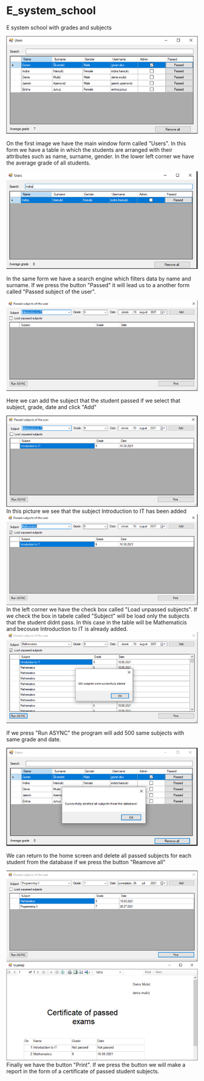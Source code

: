 # E_system_school
E system school with grades and subjects

<img src="images/main.PNG" width="">

On the first image we have the main window form called "Users". In this form we have a table in which the students are arranged with their attributes such as name, surname, gender. In the lower left corner we have  the average grade of all students.

<img src="images/1.1.PNG" width="">

In the same form we have a search engine which filters data by name and surname. If we press the button "Passed" it will lead us to a another form called "Passed subject of the user".

<img src="images/empty.PNG" width="">

Here we can add the subject that the student passed if we select that subject, grade, date and click "Add"

<img src="images/second.PNG" width="">
In this picture we see that the subject Introduction to IT has been added

<img src="images/third.PNG" width="">
In the left corner we have the check box called "Load unpassed subjects". If we check the box in tabele called "Subject" will be load only the subjects that the student didnt pass. In this case in the table will be Mathematicis and becouse Introduction to IT is already added.

<img src="images/4.PNG" width="">

If we press "Run ASYNC" the program will add 500 same subjects with same grade and date.

<img src="images/5.PNG" width="">

We can return to the home screen and delete all passed subjects for each student from the database
if we press the button "Reamove all"

<img src="images/6.PNG" width="">
Finally we have the button "Print". If we press the button we will make a report in the form of a certificate of passed student subjects.
